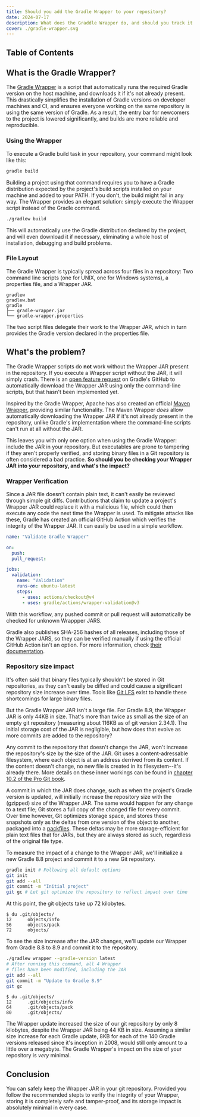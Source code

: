 ```yaml
---
title: Should you add the Gradle Wrapper to your repository?
date: 2024-07-17
description: What does the Graddle Wrapper do, and should you track it in your Git repository?
cover: ./gradle-wrapper.svg
---
```


## Table of Contents

## What is the Gradle Wrapper?

The [Gradle Wrapper](https://docs.gradle.org/current/userguide/gradle_wrapper.html) is a script that automatically runs the required Gradle version on the host machine, and downloads it if it's not already present. This drastically simplifies the installation of Gradle versions on developer machines and CI, and ensures everyone working on the same repository is using the same version of Gradle. As a result, the entry bar for newcomers to the project is lowered significantly, and builds are more reliable and reproducible.

### Using the Wrapper

To execute a Gradle build task in your repository, your command might look like this:

```bash
gradle build
```

Building a project using that command requires you to have a Gradle distribution expected by the project's build scripts installed on your machine and added to your PATH. If you don't, the build might fail in any way. The Wrapper provides an elegant solution: simply execute the Wrapper script instead of the Gradle command.

```sh
./gradlew build
```

This will automatically use the Gradle distribution declared by the project, and will even download it if necessary, eliminating a whole host of installation, debugging and build problems.

### File Layout

The Gradle Wrapper is typically spread across four files in a repository: Two command line scripts (one for UNIX, one for Windows systems), a properties file, and a Wrapper JAR.

```
gradlew
gradlew.bat
gradle
├── gradle-wrapper.jar
└── gradle-wrapper.properties
```

The two script files delegate their work to the Wrapper JAR, which in turn provides the Gradle version declared in the properties file.

## What's the problem?

The Gradle Wrapper scripts do **not** work without the Wrapper JAR present in the repository. If you execute a Wrapper script without the JAR, it will simply crash. There is an [open feature request](https://github.com/gradle/gradle/issues/11816) on Gradle's GitHub to automatically download the Wrapper JAR using only the command-line scripts, but that hasn't been implemented yet.

Inspired by the Gradle Wrapper, Apache has also created an official [Maven Wrapper](https://maven.apache.org/wrapper/index.html), providing similar functionality. The Maven Wrapper _does_ allow automatically downloading the Wrapper JAR if it's not already present in the repository, unlike Gradle's implementation where the command-line scripts can't run at all without the JAR.

This leaves you with only one option when using the Gradle Wrapper: include the JAR in your repository. But executables are prone to tampering if they aren't properly verified, and storing binary files in a Git repository is often considered a bad practice. **So should you be checking your Wrapper JAR into your repository, and what's the impact?**

### Wrapper Verification

Since a JAR file doesn't contain plain text, it can't easily be reviewed through simple git diffs. Contributions that claim to update a project's Wrapper JAR could replace it with a malicious file, which could then execute any code the next time the Wrapper is used. To mitigate attacks like these, Gradle has created an official GitHub Action which verifies the integrity of the Wrapper JAR. It can easily be used in a simple workflow.

```yaml
name: "Validate Gradle Wrapper"

on:
  push:
  pull_request:

jobs:
  validation:
    name: "Validation"
    runs-on: ubuntu-latest
    steps:
      - uses: actions/checkout@v4
      - uses: gradle/actions/wrapper-validation@v3
```

With this workflow, any pushed commit or pull request will automatically be checked for unknown Wrappper JARS.

Gradle also publishes SHA-256 hashes of all releases, including those of the Wrapper JARS, so they can be verified manually if using the official GitHub Action isn't an option. For more information, check [their documentation](https://docs.gradle.org/current/userguide/gradle_wrapper.html#wrapper_checksum_verification).

### Repository size impact

It's often said that binary files typically shouldn't be stored in Git repositories, as they can't easily be diffed and could cause a significant repository size increase over time. Tools like [Git LFS](https://git-lfs.com/) exist to handle these shortcomings for large binary files.

But the Gradle Wrapper JAR isn't a large file. For Gradle 8.9, the Wrapper JAR is only 44KB in size. That's more than twice as small as the size of an empty git repository (measuring about 116KB as of git version 2.34.1). The initial storage cost of the JAR is negligible, but how does that evolve as more commits are added to the repository?

Any commit to the repository that doesn't change the JAR, won't increase the repository's size by the size of the JAR. Git uses a content-adressable filesystem, where each object is at an address derrived from its content. If the content doesn't change, no new file is created in its filesystem--it's already there. More details on these inner workings can be found in [chapter 10.2 of the Pro Git book](https://git-scm.com/book/en/v2/Git-Internals-Git-Objects).

A commit in which the JAR does change, such as when the project's Gradle version is updated, will initially increase the repository size with the (gzipped) size of the Wrapper JAR. The same would happen for any change to a text file; Git stores a full copy of the changed file for every commit. Over time however, Git optimizes storage space, and stores these snapshots only as the deltas from one version of the object to another, packaged into a [packfiles](https://git-scm.com/book/en/v2/Git-Internals-Packfiles). These deltas may be more storage-efficient for plain text files that for JARs, but they are always stored as such, regardless of the original file type.

To measure the impact of a change to the Wrapper JAR, we'll initialize a new Gradle 8.8 project and commit it to a new Git repository.

```sh
gradle init # Following all default options
git init
git add --all
git commit -m "Initial project"
git gc # Let git optimize the repository to reflect impact over time
```

At this point, the git objects take up 72 kilobytes.

```shellsession
$ du .git/objects/
12      objects/info
56      objects/pack
72      objects/
```

To see the size increase after the JAR changes, we'll update our Wrapper from Gradle 8.8 to 8.9 and commit it to the repository.

```sh
./gradlew wrapper --gradle-version latest
# After running this command, all 4 Wrapper
# files have been modified, including the JAR
git add --all
git commit -m "Update to Gradle 8.9"
git gc
```

```shellsession
$ du .git/objects/
12      .git/objects/info
64      .git/objects/pack
80      .git/objects/
```

The Wrapper update increased the size of our git repository by only 8 kilobytes, despite the Wrapper JAR being 44 KB in size. Assuming a similar size increase for each Gradle update, 8KB for each of the 140 Gradle versions released since it's inception in 2008, would still only amount to a little over a megabyte. The Gradle Wrapper's impact on the size of your repository is _very_ minimal.

## Conclusion

You can safely keep the Wrapper JAR in your git repository. Provided you follow the recommended stepts to verify the integrity of your Wrapper, storing it is completely safe and tamper-proof, and its storage impact is absolutely minimal in every case.
